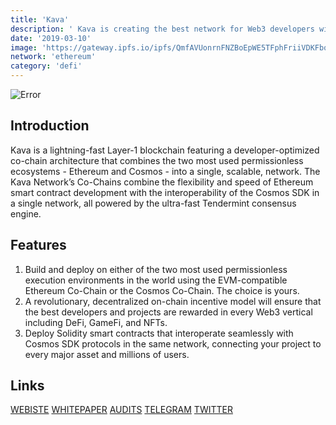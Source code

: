 ```yaml
---
title: 'Kava'
description: ' Kava is creating the best network for Web3 developers with flexible deployment, seamless interoperability, and incredible on-chain incentives'
date: '2019-03-10'
image: 'https://gateway.ipfs.io/ipfs/QmfAVUonrnFNZBoEpWE5TFphFriiVDKFbqNKUSXB7jYNor'
network: 'ethereum'
category: 'defi'
---
```


![Error](https://gateway.ipfs.io/ipfs/QmUBPLExqGZ6mYnaVtG84YzBjZd5h5ynS9q5GZPNqtcJUG)

## Introduction
Kava is a lightning-fast Layer-1 blockchain featuring a developer-optimized co-chain architecture that combines the two most used permissionless ecosystems - Ethereum and Cosmos - into a single, scalable, network. The Kava Network’s Co-Chains combine the flexibility and speed of Ethereum smart contract development with the interoperability of the Cosmos SDK in a single network, all powered by the ultra-fast Tendermint consensus engine.

## Features
1. Build and deploy on either of the two most used permissionless execution environments in the world using the EVM-compatible Ethereum Co-Chain or the Cosmos Co-Chain. The choice is yours.
2. A revolutionary, decentralized on-chain incentive model will ensure that the best developers and projects are rewarded in every Web3 vertical including DeFi, GameFi, and NFTs.
3. Deploy Solidity smart contracts that interoperate seamlessly with Cosmos SDK protocols in the same network, connecting your project to every major asset and millions of users.


## Links

[WEBISTE](https://www.kava.io/)
[WHITEPAPER](https://docsend.com/view/gwbwpc3)
[AUDITS](https://www.certik.com/projects/kava)
[TELEGRAM](https://t.me/kavalabs)
[TWITTER](https://twitter.com/kava_platform)